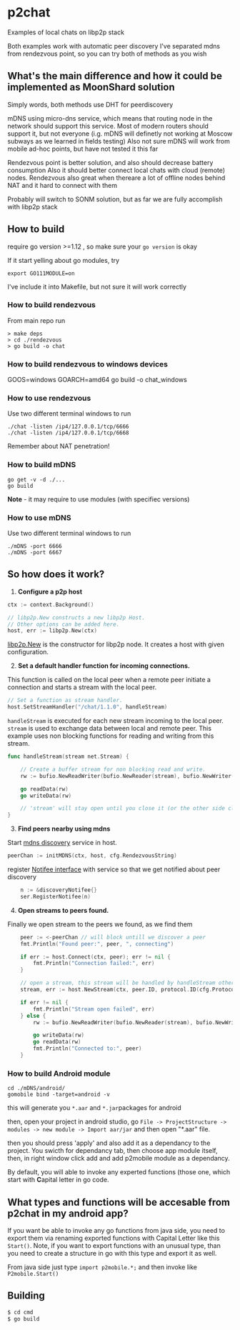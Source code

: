 # p2chat

Examples of local chats on libp2p stack

Both examples work with automatic peer discovery
I've separated mdns from rendezvous point, so you can try both of methods as you  wish



## What's the main difference and how it could be implemented as MoonShard solution

Simply words, both methods use DHT for peerdiscovery

mDNS using micro-dns service, which means that routing node in the network should support
this service. Most of modern routers should support it, but not everyone
(i.g. mDNS will definetly not working at Moscow subways as we learned in fields testing)
Also not sure mDNS will work from mobile ad-hoc points, but have not tested it this far

Rendezvous point is better solution, and also should decrease battery consumption
Also it should better connect local chats with cloud (remote) nodes.
Rendezvous also great when thereare a lot of offline nodes behind NAT and it hard to connect with them

Probably will switch to SONM solution, but as far we are fully accomplish with libp2p stack


## How to build
require go version >=1.12 , so make sure your `go version` is okay

If it start yelling about go modules, try
```
export GO111MODULE=on
```
I've include it into Makefile, but not sure it will work correctly


### How to build rendezvous
From main repo run
```
> make deps
> cd ./rendezvous
> go build -o chat

```
### How to build rendezvous to windows devices
GOOS=windows GOARCH=amd64 go build -o chat_windows

### How to use rendezvous
Use two different terminal windows to run
```
./chat -listen /ip4/127.0.0.1/tcp/6666
./chat -listen /ip4/127.0.0.1/tcp/6668

```
Remember about NAT penetration!

### How to build mDNS
```
go get -v -d ./...
go build
```

**Note** - it may require to use modules (with specifiec versions)

### How to use mDNS  

Use two different terminal windows to run
```
./mDNS -port 6666
./mDNS -port 6667
```

## So how does it work?

1. **Configure a p2p host**
```go
ctx := context.Background()

// libp2p.New constructs a new libp2p Host.
// Other options can be added here.
host, err := libp2p.New(ctx)
```
[libp2p.New](https://godoc.org/github.com/libp2p/go-libp2p#New) is the constructor for libp2p node. It creates a host with given configuration.

2. **Set a default handler function for incoming connections.**

This function is called on the local peer when a remote peer initiate a connection and starts a stream with the local peer.
```go
// Set a function as stream handler.
host.SetStreamHandler("/chat/1.1.0", handleStream)
```

```handleStream``` is executed for each new stream incoming to the local peer. ```stream``` is used to exchange data between local and remote peer. This example uses non blocking functions for reading and writing from this stream.

```go
func handleStream(stream net.Stream) {

    // Create a buffer stream for non blocking read and write.
    rw := bufio.NewReadWriter(bufio.NewReader(stream), bufio.NewWriter(stream))

    go readData(rw)
    go writeData(rw)

    // 'stream' will stay open until you close it (or the other side closes it).
}
```

3. **Find peers nearby using mdns**

Start [mdns discovery](https://godoc.org/github.com/libp2p/go-libp2p/p2p/discovery#NewMdnsService) service in host.

```go
peerChan := initMDNS(ctx, host, cfg.RendezvousString)
```
register [Notifee interface](https://godoc.org/github.com/libp2p/go-libp2p/p2p/discovery#Notifee) with service so that we get notified about peer discovery

```go
	n := &discoveryNotifee{}
	ser.RegisterNotifee(n)
```


4. **Open streams to peers found.**

Finally we open stream to the peers we found, as we find them

```go
	peer := <-peerChan // will block untill we discover a peer
	fmt.Println("Found peer:", peer, ", connecting")

	if err := host.Connect(ctx, peer); err != nil {
		fmt.Println("Connection failed:", err)
	}

	// open a stream, this stream will be handled by handleStream other end
	stream, err := host.NewStream(ctx, peer.ID, protocol.ID(cfg.ProtocolID))

	if err != nil {
		fmt.Println("Stream open failed", err)
	} else {
		rw := bufio.NewReadWriter(bufio.NewReader(stream), bufio.NewWriter(stream))

		go writeData(rw)
		go readData(rw)
		fmt.Println("Connected to:", peer)
	}
```

### How to build Android module

```
cd ./mDNS/android/
gomobile bind -target=android -v
```

this will generate you `*.aar` and `*.jar`packages for android

then, open your project in android studio, go `File -> ProjectStructure -> modules -> new module -> Import aar/jar`
and then open "*.aar" file.

then you should press 'apply' and also add it as a dependancy to the project. You swicth for dependancy tab, then choose app module itself, then, in right window click add and add p2mobile module as a dependancy.

By default, you will able to invoke any experted functions (those one, which start with **C**apital letter in go code.


## What types and functions will be accesable from p2chat in my android app?

If you want be able to invoke any go functions from java side, you need to export them via renaming exported functions with Capital Letter like this `Start()`. Note, if you want to export functions with an unusual type, than you need to create a structure in go with this type and export it as well.

From java side just type `import p2mobile.*;` and then invoke like `P2mobile.Start()`

## Building
```bash
$ cd cmd
$ go build
```